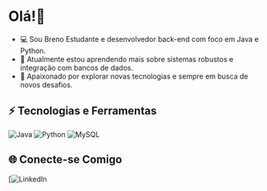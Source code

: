 # Olá!👋

- 💻 Sou Breno Estudante e desenvolvedor back-end com foco em Java e Python.
- 🌱 Atualmente estou aprendendo mais sobre sistemas robustos e integração com bancos de dados.
- 🚀 Apaixonado por explorar novas tecnologias e sempre em busca de novos desafios.

## ⚡ Tecnologias e Ferramentas
![Java](https://img.shields.io/badge/Java-ED8B00?style=for-the-badge&logo=java&logoColor=white)
![Python](https://img.shields.io/badge/Python-3776AB?style=for-the-badge&logo=python&logoColor=white)
![MySQL](https://img.shields.io/badge/MySQL-00000F?style=for-the-badge&logo=mysql&logoColor=white)


## 🌐 Conecte-se Comigo
[![LinkedIn](www.linkedin.com/in/breno-santos-610248315)
